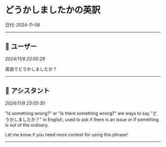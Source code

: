 # どうかしましたかの英訳

日付: 2024-11-08

---

## 👤 ユーザー
*2024/11/8 23:05:29*

英語でどうかしましたか？

---

## 🤖 アシスタント
*2024/11/8 23:05:30*

"Is something wrong?" or "Is there something wrong?" are ways to say "どうかしましたか？" in English, used to ask if there is an issue or if something is out of the ordinary. 

Let me know if you need more context for using this phrase!

---
